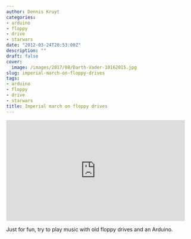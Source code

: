 ```yaml
---
author: Dennis Kruyt
categories:
- arduino
- floppy
- drive
- starwars
date: "2012-03-24T20:53:00Z"
description: ""
draft: false
cover:
  image: /images/2017/08/Darth-Vader-10162015.jpg
slug: imperial-march-on-floppy-drives
tags:
- arduino
- floppy
- drive
- starwars
title: Imperial march on floppy drives
---
```



<iframe width="480" height="270" src="https://www.youtube.com/embed/PHhDOOJqC24?feature=oembed" frameborder="0" allow="accelerometer; autoplay; encrypted-media; gyroscope; picture-in-picture" allowfullscreen></iframe>

Just for fun, try to play music with old floppy drives and an Arduino.

